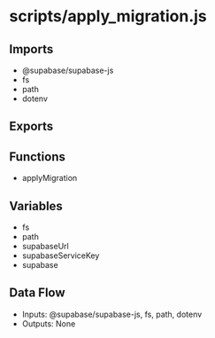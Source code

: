 # scripts/apply_migration.js

## Imports
- @supabase/supabase-js
- fs
- path
- dotenv

## Exports

## Functions
- applyMigration

## Variables
- fs
- path
- supabaseUrl
- supabaseServiceKey
- supabase

## Data Flow
- Inputs: @supabase/supabase-js, fs, path, dotenv
- Outputs: None